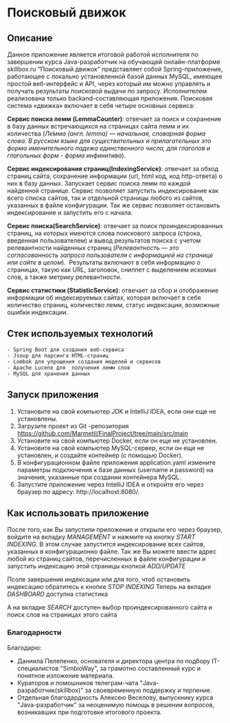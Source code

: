 # Поисковый движок #
## Описание ##
Данное приложение является итоговой работой исполнителя по завершении курса Java-разработчик на обучающей онлайн-платформе skillbox.ru
“Поисковый движок” представляет собой Spring-приложение, работающее с локально установленной базой данных MySQL, имеющее простой веб-интерфейс и API,  через который им можно управлять и получать результаты поисковой выдачи по запросу.
Исполнителем реализована только backand-составляющая приложения.
Поисковая система «движка» включает в себя четыре основных сервиса:

**Сервис поиска лемм (LemmaCounter)**: отвечает за поиск и сохранение в базу данных встречающихся на страницах сайта лемм и их количества (*Ле́мма (англ. lemma) — начальная, словарная форма слова. В русском языке для существительных и прилагательных это форма именительного падежа единственного числа, для глаголов и глагольных форм - форма инфинитива*).

**Сервис индексирования страниц(IndexingService)**: отвечает за обход страниц сайта, сохранение информации (url, html код, код http-ответа) о них в базу данных. Запускает сервис поиска лемм по каждой найденной странице. Сервис позволяет запустить индексирование как всего списка сайтов, так и отдельной страницы любого из сайтов,  указанных в файле конфигурации. Так же сервис позволяет остановить индексирование и запустить его с начала.

**Сервис поиска(SearchService)**: отвечает за поиск проиндексированных страниц, на которых имеются слова поискового запроса (строка, введенная пользователем) и вывод результатов поиска  с учетом релевантности найденных страниц (*Релевантность — это согласованность запроса пользователя с информацией на странице или сайте в целом*).   Результаты включают в себя информацию о страницах, такую как URL, заголовок, сниппет с выделением искомых слов, а также метрику релевантности.

**Сервис статистики (StatisticService)**: отвечает за сбор и отображение информации об индексируемых сайтах, которая включает в себя количество страниц, количество лемм, статус индексации, возможные ошибки индексации.
## Стек используемых технологий ##
    - Spring Boot для создания веб-сервиса
    - Jsoup для парсинга HTML-страниц
    - Lombok для упрощения создания моделей и сервисов
    - Apache Lucene для  получения лемм слов
    - MySQL для хранения данных
## Запуск приложения ##
1. Установите на свой компьютер JDK и IntelliJ IDEA, если они еще не установлены.
2. Загрузите проект из Git -репозитория https://github.com/Marmetil/FinalProject/tree/main/src/main
3. Установите на свой компьютер Docker, если он  еще не установлен.
4. Установите на свой компьютер MySQL-сервер, если он еще не установлен, и создайте контейнер (с помощью Docker).
5. В конфигурационном файле приложения application.yaml измените параметры подключения к базе данных (username и password) на значения, указанные при создании контейнера MySQL.
6. Запустите приложение через  IntelliJ IDEA и откройте его через браузер по адресу: http://localhost:8080/.
## Как использовать приложение ##
После того, как Вы запустили приложение и открыли его через браузер, войдите на вкладку *MANAGEMENT* и нажмите на кнопку *START INDEXING*. В этом случае запустится индексирование всех сайтов, указанных в конфигурационно файле.
Так же Вы можете ввести адрес любой из страниц сайтов, перечисленных в файле конфигурации и запустить индексацию этой страницы кнопкой *ADD/UPDATE*

Псоле завершения индексации или для того, чтоб остановить индексацию обратитесь к кнопке *STOP INDEXING*
Теперь на вкладке *DASHBOARD* доступна статистика

А на вкладке *SEARCH* доступен выбор проиндексированного сайта и поиск слов на страницах этого сайта
 ### Благодарности ###
Благодарю:
- Даниила Пелепенко, основателя и директора центра по подбору IT-специалистов "SimbioWay",  за грамотно составленный курс и понятное изложение материала.
- Кураторов и помошников телеграм-чата "Java-разработчик(skillbox)" за своевременную поддержку и терпение.
- Отдельная благодардность Алексею Веселову, выпускнику курса "Java-разработчик" за неоценимую помощь в решении вопросов, возникавших при подготовке итогового проекта.
